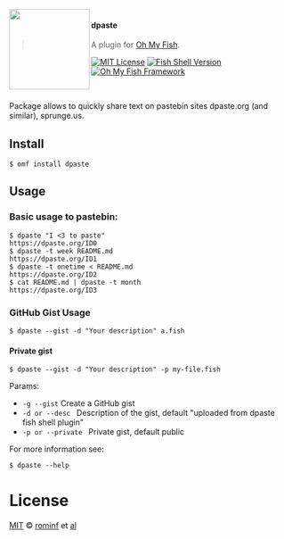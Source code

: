 <img src="https://cdn.rawgit.com/oh-my-fish/oh-my-fish/e4f1c2e0219a17e2c748b824004c8d0b38055c16/docs/logo.svg" align="left" width="144px" height="144px"/>

#### dpaste
> A plugin for [Oh My Fish][omf-link].

[![MIT License](https://img.shields.io/badge/license-MIT-007EC7.svg?style=flat-square)](/LICENSE)
[![Fish Shell Version](https://img.shields.io/badge/fish-v2.2.0-007EC7.svg?style=flat-square)](https://fishshell.com)
[![Oh My Fish Framework](https://img.shields.io/badge/Oh%20My%20Fish-Framework-007EC7.svg?style=flat-square)](https://www.github.com/oh-my-fish/oh-my-fish)

<br/>

Package allows to quickly share text on pastebin sites dpaste.org (and similar), sprunge.us.

## Install

```fish
$ omf install dpaste
```


## Usage

### Basic usage to pastebin:

```fish
$ dpaste "I <3 to paste"
https://dpaste.org/ID0
$ dpaste -t week README.md
https://dpaste.org/ID1
$ dpaste -t onetime < README.md
https://dpaste.org/ID2
$ cat README.md | dpaste -t month
https://dpaste.org/ID3
```

### GitHub Gist Usage

```fish
$ dpaste --gist -d "Your description" a.fish
```

#### Private gist
```fish
$ dpaste --gist -d "Your description" -p my-file.fish
```

Params:
- `-g --gist` Create a GitHub gist
- `-d or --desc ` Description of the gist, default "uploaded from dpaste fish shell plugin"
- `-p or --private ` Private gist, default public

For more information see:

```fish
$ dpaste --help
```

# License

[MIT][mit] © [rominf][author] et [al][contributors]


[mit]:            https://opensource.org/licenses/MIT
[author]:         https://github.com/rominf
[contributors]:   https://github.com/oh-my-fish/plugin-dpaste/graphs/contributors
[omf-link]:       https://www.github.com/oh-my-fish/oh-my-fish

[license-badge]:  https://img.shields.io/badge/license-MIT-007EC7.svg?style=flat-square
